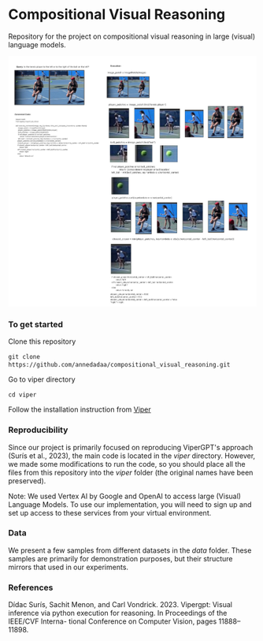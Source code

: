 
# Compositional Visual Reasoning

Repository for the project on compositional visual reasoning in large (visual) language models.

![Alt text](GQA_output_example.jpg?raw=true "Title")


### To get started

Clone this repository

```
git clone https://github.com/annedadaa/compositional_visual_reasoning.git
```

Go to viper directory
```
cd viper
```

Follow the installation instruction from [Viper](https://github.com/cvlab-columbia/viper/tree/09fe3465224766860d8dd4ec48db942f22b05092)

### Reproducibility

Since our project is primarily focused on reproducing ViperGPT's approach (Surís et al., 2023), the main code is located in the _viper_ directory. However, we made some modifications to run the code, so you should place all the files from this repository into the _viper_ folder (the original names have been preserved).

Note: We used Vertex AI by Google and OpenAI to access large (Visual) Language Models. To use our implementation, you will need to sign up and set up access to these services from your virtual environment.

### Data

We present a few samples from different datasets in the _data_ folder. These samples are primarily for demonstration purposes, but their structure mirrors that used in our experiments.

### References

Dídac Surís, Sachit Menon, and Carl Vondrick. 2023. Vipergpt: Visual inference via python execution for reasoning. In Proceedings of the IEEE/CVF Interna- tional Conference on Computer Vision, pages 11888– 11898.

